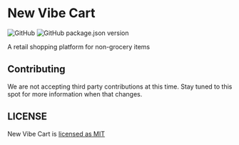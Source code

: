 # New Vibe Cart

![GitHub](https://img.shields.io/github/license/vramdhanie/xtracart)
![GitHub package.json version](https://img.shields.io/github/package-json/v/vramdhanie/xtracart)

A retail shopping platform for non-grocery items

## Contributing

We are not accepting third party contributions at this time. Stay tuned to this spot
for more information when that changes.

## LICENSE

New Vibe Cart is [licensed as MIT](LICENSE)
